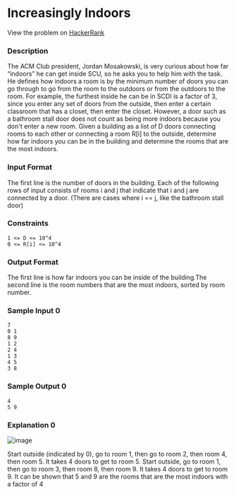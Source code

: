 # Increasingly Indoors

View the problem on [HackerRank](https://www.hackerrank.com/contests/competitive-programming-x-acm-g-coding-competition/challenges/increasingly-indoors)

### Description
The ACM Club president, Jordan Mosakowski, is very curious about how far “indoors” he can get inside SCU, so he asks you to help him with the task. He defines how indoors a room is by the minimum number of doors you can go through to go from the room to the outdoors or from the outdoors to the room. For example, the furthest inside he can be in SCDI is a factor of 3, since you enter any set of doors from the outside, then enter a certain classroom that has a closet, then enter the closet. However, a door such as a bathroom stall door does not count as being more indoors because you don't enter a new room. Given a building as a list of D doors connecting rooms to each other or connecting a room R[i] to the outside, determine how far indoors you can be in the building and determine the rooms that are the most indoors.

### Input Format

The first line is the number of doors in the building.
Each of the following rows of input consists of rooms i and j that indicate that i and j are connected by a door. (There are cases where i == j, like the bathroom stall door)

### Constraints

```
1 <= D <= 10^4
0 <= R[i] <= 10^4
```

### Output Format

The first line is how far indoors you can be inside of the building.The second line is the room numbers that are the most indoors, sorted by room number.

### Sample Input 0

```
7
0 1
8 9
1 2
2 4
1 3
4 5
3 8
```
### Sample Output 0
```
4
5 9
```
### Explanation 0
![image](https://s3.amazonaws.com/hr-assets/0/1709247909-7a0f1209eb-IMG_0066.jpg)

Start outside (indicated by 0), go to room 1, then go to room 2, then room 4, then room 5. It takes 4 doors to get to room 5. Start outside, go to room 1, then go to room 3, then room 8, then room 9. It takes 4 doors to get to room 9. It can be shown that 5 and 9 are the rooms that are the most indoors with a factor of 4
